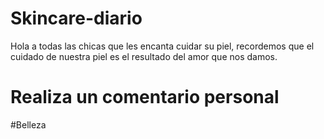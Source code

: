 # Skincare-diario
Hola a todas las chicas que les encanta cuidar su piel, recordemos que el cuidado de nuestra piel es el resultado del amor que nos damos. 
# Realiza un comentario personal
#Belleza

